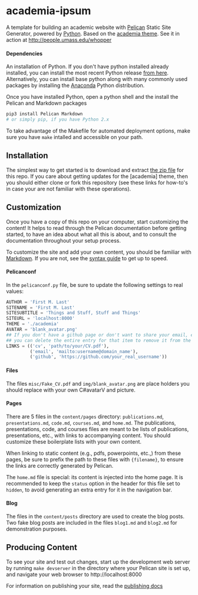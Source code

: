 # academia-ipsum
A template for building an academic website with [Pelican](http://blog.getpelican.com/) Static Site Generator, powered by [Python](https://www.python.org/). Based on the [academia theme](https:/github.com/wjhopper/academia). See it in action at http://people.umass.edu/whopper

#### Dependencies
An installation of Python. If you don't have python installed already installed, you can install the most recent Python release [from here](https://www.python.org/downloads/release/python-352/). Alternatively, you can install base python along with many commonly used packages by installing the [Anaconda](https://www.continuum.io/downloads) Python distribution.

Once you have installed Python, open a python shell and the install the Pelican and Markdown packages

```python
pip3 install Pelican Markdown
# or simply pip, if you have Python 2.x
```

To take advantage of the Makefile for automated deployment options, make sure you have `make` intalled and accessible on your path.

## Installation
The simplest way to get started is to download and extract [the zip file](#) for this repo. If you care about getting updates for the [academia] theme, then you should either clone or fork this repository (see these links for how-to's in case your are not familiar with these operations).

## Customization
Once you have a copy of this repo on your computer, start customizing the content! It helps to read through the Pelican documentation before getting started, to have an idea about what all this is about, and to consult the documentation throughout your setup process.

To customize the site and add your own content, you should be familiar with [Markdown](http://daringfireball.net/projects/markdown/). If you are not, see the [syntax guide](http://daringfireball.net/projects/markdown/syntax) to get up to speed.

#### Pelicanconf
In the `pelicanconf.py` file, be sure to update the following settings to real values:

```python
AUTHOR = 'First M. Last'
SITENAME = 'First M. Last'
SITESUBTITLE = 'Things and Stuff, Stuff and Things'
SITEURL = 'localhost:8000'
THEME = './academia'
AVATAR = 'blank_avatar.png'
## If you don't have a github page or don't want to share your email, etc.,
## you can delete the entire entry for that item to remove it from the sidebar
LINKS = (('cv', 'path/to/your/CV.pdf'),
         ('email', 'mailto:username@domain_name'),
         ('github', 'https://github.com/your_real_username'))
```

#### Files
The files `misc/Fake_CV.pdf` and `img/blank_avatar.png` are place holders you should replace with your own C#avatarV and picture.

#### Pages
There are 5 files in the `content/pages` directory: `publications.md`, `presentations.md`, `code.md`, `courses.md`, and `home.md`. The publications, presentations, code, and courses files are meant to be lists of publications, presentations, etc., with links to accompanying content. You should customize these boilerplate lists with your own content.

When linking to static content (e.g., pdfs, powerpoints, etc.,) from these pages, be sure to prefix the path to these files with `{filename}`, to ensure the links are correctly generated by Pelican.

The `home.md` file is special: its content is injected into the home page. It is recommended to keep the `status` option in the header for this file set to `hidden`, to avoid generating an extra entry for it in the navigation bar.

#### Blog
The files in the `content/posts` directory are used to create the blog posts. Two fake blog posts are included in the files `blog1.md` and `blog2.md` for demonstration purposes.

## Producing Content
To see your site and test out changes, start up the development web server by running `make devserver` in the directory where your Pelican site is set up, and navigate your web browser to http://localhost:8000

For information on publishing your site, read the [publishing docs](http://docs.getpelican.com/en/3.6.3/publish.html)
